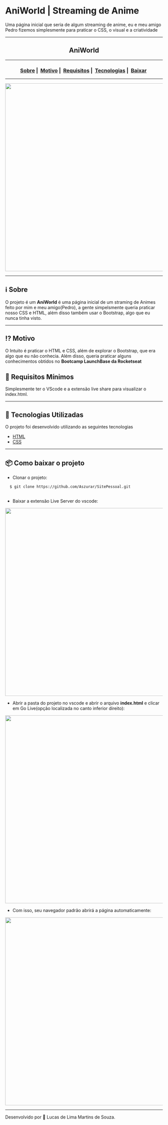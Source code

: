 # AniWorld | Streaming de Anime
Uma página inicial que seria de algum streaming de anime, eu e meu amigo Pedro fizemos simplesmente para praticar o CSS, o visual e a criatividade
___
<h2 align="center">AniWorld</h2>

___




<h3 align="center">
  <a href="#information_source-sobre">Sobre</a>&nbsp;|&nbsp;
  <a href="#interrobang-motivo">Motivo</a>&nbsp;|&nbsp;
  <a href="#seedling-requisitos-mínimos">Requisitos</a>&nbsp;|&nbsp;
  <a href="#rocket-tecnologias-utilizadas">Tecnologias</a>&nbsp;|&nbsp;
  <a href="#package-como-baixar-o-projeto">Baixar</a>&nbsp;
</h3>

___

<div align="center" ><img src="" width="600"></div>

___

## :information_source: Sobre

O projeto é um **AniWorld** é uma página inicial de um straming de Animes feito por mim e meu amigo(Pedro), a gente simpelsmente queria praticar nosso CSS e HTML, além disso também usar o Bootstrap, algo que eu nunca tinha visto.
___
## :interrobang: Motivo

O Intuito é praticar o HTML e CSS, além de explorar o Bootstrap, que era algo que eu não conhecia. Além disso, queria praticar alguns conhecimentos obtidos no **Bootcamp LaunchBase da Rocketseat**

## :seedling: Requisitos Mínimos

Simplesmente ter o VScode e a extensão live share para visualizar o index.html.
___
## :rocket: Tecnologias Utilizadas 

O projeto foi desenvolvido utilizando as seguintes tecnologias

- [HTML](https://developer.mozilla.org/pt-BR/docs/Web/HTML)
- [CSS](https://developer.mozilla.org/pt-BR/docs/Web/CSS)

___
## :package: Como baixar o projeto

  - Clonar o projeto:
```bash
  $ git clone https://github.com/Aszurar/SitePessoal.git
  
```
  - Baixar a extensão Live Server do vscode:
  <img src="" width="600">
  
  - Abrir a pasta do projeto no vscode e abrir o arquivo **index.html** e clicar em Go Live(opção localizada no canto inferior direito):
  <img src="" width="600">
  
  - Com isso, seu navegador padrão abrirá a página automaticamente:
  <img src="" width="600">
  

___
Desenvolvido por :star2: Lucas de Lima Martins de Souza.

